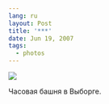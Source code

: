```yaml
---
lang: ru
layout: Post
title: '***'
date: Jun 19, 2007
tags:
  - photos
---
```


![](http://wow.sapegin.me/0k1p3E2e1f1y/Sapegin-Artem-20D-2007-05-26-343-4307.jpg)

Часовая башня в Выборге.
